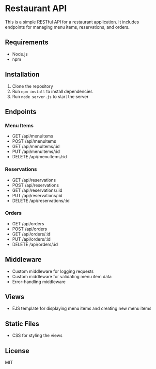 # Restaurant API

This is a simple RESTful API for a restaurant application. It includes endpoints for managing menu items, reservations, and orders.

## Requirements

- Node.js
- npm

## Installation

1. Clone the repository
2. Run `npm install` to install dependencies
3. Run `node server.js` to start the server

## Endpoints

### Menu Items

- GET /api/menuItems
- POST /api/menuItems
- GET /api/menuItems/:id
- PUT /api/menuItems/:id
- DELETE /api/menuItems/:id

### Reservations

- GET /api/reservations
- POST /api/reservations
- GET /api/reservations/:id
- PUT /api/reservations/:id
- DELETE /api/reservations/:id

### Orders

- GET /api/orders
- POST /api/orders
- GET /api/orders/:id
- PUT /api/orders/:id
- DELETE /api/orders/:id

## Middleware

- Custom middleware for logging requests
- Custom middleware for validating menu item data
- Error-handling middleware

## Views

- EJS template for displaying menu items and creating new menu items

## Static Files

- CSS for styling the views

## License

MIT
